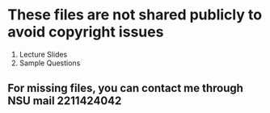 # These files are not shared publicly to avoid copyright issues

01. Lecture Slides
02. Sample Questions

## For missing files, you can contact me through NSU mail 2211424042
